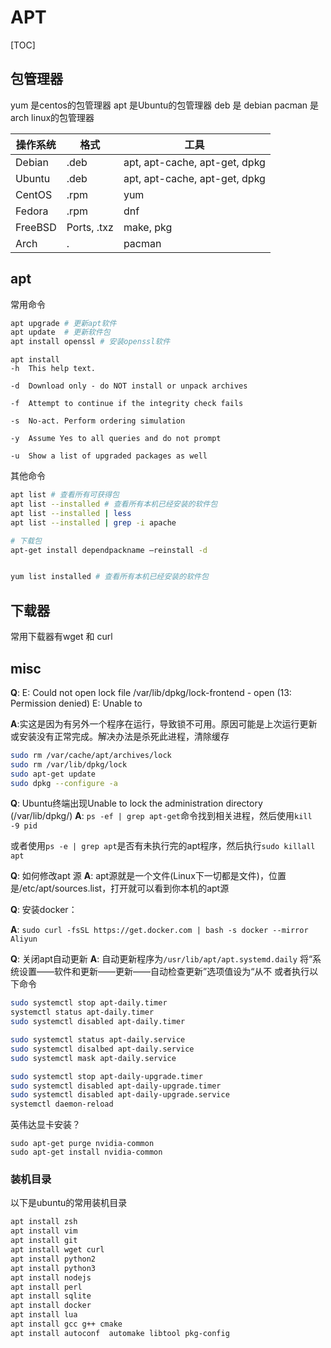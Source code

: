 # APT

[TOC]

## 包管理器

yum 是centos的包管理器
apt 是Ubuntu的包管理器
deb 是 debian
pacman  是arch linux的包管理器



|操作系统	|格式	|工具|
| ---- | ---- | ---- |
|Debian	|.deb	|apt, apt-cache, apt-get, dpkg |
|Ubuntu	|.deb	|apt, apt-cache, apt-get, dpkg |
|CentOS	|.rpm	|yum |
|Fedora	|.rpm	|dnf |
|FreeBSD|Ports, .txz|	make, pkg |
|Arch |   .|	pacman |

## apt
常用命令

``` bash
apt upgrade # 更新apt软件
apt update  # 更新软件包
apt install openssl # 安装openssl软件

```

```
apt install
-h  This help text.

-d  Download only - do NOT install or unpack archives

-f  Attempt to continue if the integrity check fails

-s  No-act. Perform ordering simulation

-y  Assume Yes to all queries and do not prompt

-u  Show a list of upgraded packages as well
```


其他命令

``` bash
apt list # 查看所有可获得包
apt list --installed # 查看所有本机已经安装的软件包
apt list --installed | less
apt list --installed | grep -i apache

# 下载包
apt-get install dependpackname –reinstall -d


yum list installed # 查看所有本机已经安装的软件包


```



## 下载器

常用下载器有wget 和 curl



## misc

**Q**: E: Could not open lock file /var/lib/dpkg/lock-frontend - open (13: Permission denied) E: Unable to 

**A**:实这是因为有另外一个程序在运行，导致锁不可用。原因可能是上次运行更新或安装没有正常完成。解决办法是杀死此进程，清除缓存

```bash
sudo rm /var/cache/apt/archives/lock
sudo rm /var/lib/dpkg/lock
sudo apt-get update
sudo dpkg --configure -a
```



**Q**: Ubuntu终端出现Unable to lock the administration directory (/var/lib/dpkg/)
**A**: ` ps -ef | grep apt-get `命令找到相关进程，然后使用`kill -9 pid`

或者使用`ps -e | grep apt`是否有未执行完的apt程序，然后执行`sudo killall apt`


**Q**: 如何修改apt 源
**A**: 
apt源就是一个文件(Linux下一切都是文件)，位置是/etc/apt/sources.list，打开就可以看到你本机的apt源


**Q**: 安装docker：

**A**: `sudo curl -fsSL https://get.docker.com | bash -s docker --mirror Aliyun`


**Q**: 关闭apt自动更新
**A**: 
自动更新程序为`/usr/lib/apt/apt.systemd.daily`
将“系统设置——软件和更新——更新——自动检查更新”选项值设为“从不
或者执行以下命令 
``` bash
sudo systemctl stop apt-daily.timer
systemctl status apt-daily.timer
sudo systemctl disabled apt-daily.timer

sudo systemctl status apt-daily.service
sudo systemctl disalbed apt-daily.service
sudo systemctl mask apt-daily.service

sudo systemctl stop apt-daily-upgrade.timer
sudo systemctl disabled apt-daily-upgrade.timer
sudo systemctl disabled apt-daily-upgrade.service
systemctl daemon-reload
```

英伟达显卡安装？
```
sudo apt-get purge nvidia-common
sudo apt-get install nvidia-common
```


### 装机目录

以下是ubuntu的常用装机目录

``` bash
apt install zsh
apt install vim
apt install git
apt install wget curl
apt install python2
apt install python3
apt install nodejs
apt install perl
apt install sqlite
apt install docker
apt install lua
apt install gcc g++ cmake
apt install autoconf  automake libtool pkg-config
```
